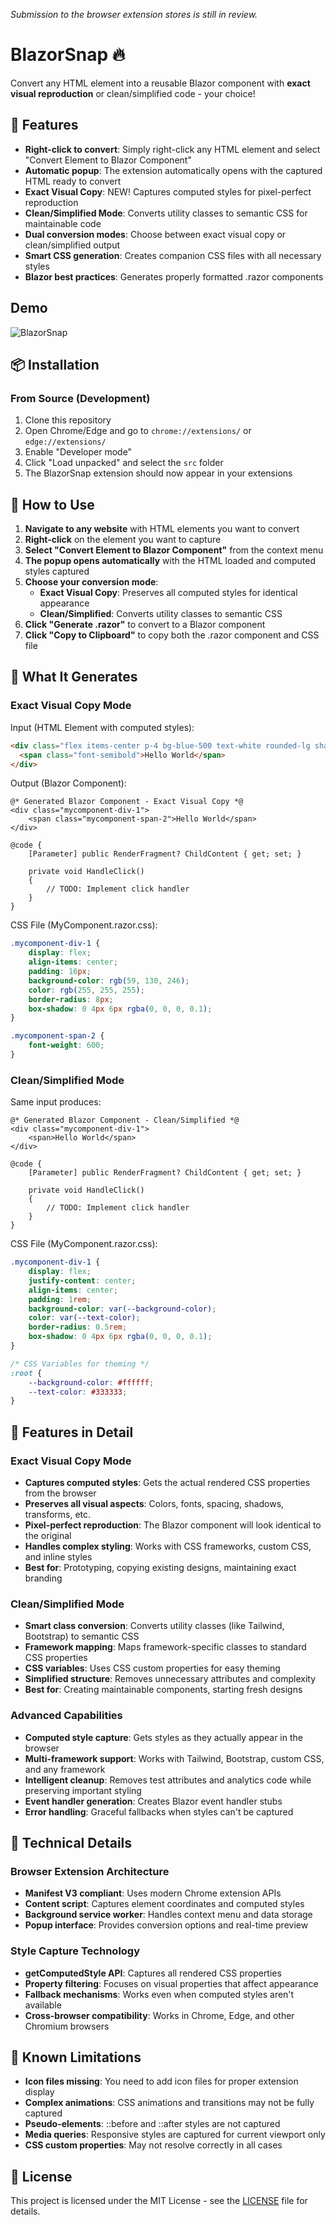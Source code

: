 _Submission to the browser extension stores is still in review._

# BlazorSnap 🔥

Convert any HTML element into a reusable Blazor component with **exact visual reproduction** or clean/simplified code - your choice!

## 🚀 Features

- **Right-click to convert**: Simply right-click any HTML element and select "Convert Element to Blazor Component"
- **Automatic popup**: The extension automatically opens with the captured HTML ready to convert
- **Exact Visual Copy**: NEW! Captures computed styles for pixel-perfect reproduction
- **Clean/Simplified Mode**: Converts utility classes to semantic CSS for maintainable code
- **Dual conversion modes**: Choose between exact visual copy or clean/simplified output
- **Smart CSS generation**: Creates companion CSS files with all necessary styles
- **Blazor best practices**: Generates properly formatted .razor components

## Demo

![BlazorSnap](https://github.com/user-attachments/assets/dc2275db-4797-407e-ab47-bce770dd88f5)

## 📦 Installation

### From Source (Development)
1. Clone this repository
3. Open Chrome/Edge and go to `chrome://extensions/` or `edge://extensions/`
4. Enable "Developer mode"
5. Click "Load unpacked" and select the `src` folder
6. The BlazorSnap extension should now appear in your extensions

## 🎯 How to Use

1. **Navigate to any website** with HTML elements you want to convert
2. **Right-click** on the element you want to capture
3. **Select "Convert Element to Blazor Component"** from the context menu
4. **The popup opens automatically** with the HTML loaded and computed styles captured
5. **Choose your conversion mode**:
   - **Exact Visual Copy**: Preserves all computed styles for identical appearance
   - **Clean/Simplified**: Converts utility classes to semantic CSS
6. **Click "Generate .razor"** to convert to a Blazor component
7. **Click "Copy to Clipboard"** to copy both the .razor component and CSS file

## 🔧 What It Generates

### Exact Visual Copy Mode

Input (HTML Element with computed styles):
```html
<div class="flex items-center p-4 bg-blue-500 text-white rounded-lg shadow-md">
  <span class="font-semibold">Hello World</span>
</div>
```

Output (Blazor Component):
```razor
@* Generated Blazor Component - Exact Visual Copy *@
<div class="mycomponent-div-1">
    <span class="mycomponent-span-2">Hello World</span>
</div>

@code {
    [Parameter] public RenderFragment? ChildContent { get; set; }
    
    private void HandleClick()
    {
        // TODO: Implement click handler
    }
}
```

CSS File (MyComponent.razor.css):
```css
.mycomponent-div-1 {
    display: flex;
    align-items: center;
    padding: 16px;
    background-color: rgb(59, 130, 246);
    color: rgb(255, 255, 255);
    border-radius: 8px;
    box-shadow: 0 4px 6px rgba(0, 0, 0, 0.1);
}

.mycomponent-span-2 {
    font-weight: 600;
}
```

### Clean/Simplified Mode

Same input produces:
```razor
@* Generated Blazor Component - Clean/Simplified *@
<div class="mycomponent-div-1">
    <span>Hello World</span>
</div>

@code {
    [Parameter] public RenderFragment? ChildContent { get; set; }
    
    private void HandleClick()
    {
        // TODO: Implement click handler
    }
}
```

CSS File (MyComponent.razor.css):
```css
.mycomponent-div-1 {
    display: flex;
    justify-content: center;
    align-items: center;
    padding: 1rem;
    background-color: var(--background-color);
    color: var(--text-color);
    border-radius: 0.5rem;
    box-shadow: 0 4px 6px rgba(0, 0, 0, 0.1);
}

/* CSS Variables for theming */
:root {
    --background-color: #ffffff;
    --text-color: #333333;
}
```

## 🎨 Features in Detail

### Exact Visual Copy Mode
- **Captures computed styles**: Gets the actual rendered CSS properties from the browser
- **Preserves all visual aspects**: Colors, fonts, spacing, shadows, transforms, etc.
- **Pixel-perfect reproduction**: The Blazor component will look identical to the original
- **Handles complex styling**: Works with CSS frameworks, custom CSS, and inline styles
- **Best for**: Prototyping, copying existing designs, maintaining exact branding

### Clean/Simplified Mode  
- **Smart class conversion**: Converts utility classes (like Tailwind, Bootstrap) to semantic CSS
- **Framework mapping**: Maps framework-specific classes to standard CSS properties
- **CSS variables**: Uses CSS custom properties for easy theming
- **Simplified structure**: Removes unnecessary attributes and complexity
- **Best for**: Creating maintainable components, starting fresh designs

### Advanced Capabilities
- **Computed style capture**: Gets styles as they actually appear in the browser
- **Multi-framework support**: Works with Tailwind, Bootstrap, custom CSS, and any framework
- **Intelligent cleanup**: Removes test attributes and analytics code while preserving important styling
- **Event handler generation**: Creates Blazor event handler stubs
- **Error handling**: Graceful fallbacks when styles can't be captured

## 🔧 Technical Details

### Browser Extension Architecture
- **Manifest V3 compliant**: Uses modern Chrome extension APIs
- **Content script**: Captures element coordinates and computed styles
- **Background service worker**: Handles context menu and data storage
- **Popup interface**: Provides conversion options and real-time preview

### Style Capture Technology
- **getComputedStyle API**: Captures all rendered CSS properties
- **Property filtering**: Focuses on visual properties that affect appearance
- **Fallback mechanisms**: Works even when computed styles aren't available
- **Cross-browser compatibility**: Works in Chrome, Edge, and other Chromium browsers

## 🚧 Known Limitations

- **Icon files missing**: You need to add icon files for proper extension display
- **Complex animations**: CSS animations and transitions may not be fully captured
- **Pseudo-elements**: ::before and ::after styles are not captured
- **Media queries**: Responsive styles are captured for current viewport only
- **CSS custom properties**: May not resolve correctly in all cases



## 📝 License

This project is licensed under the MIT License - see the [LICENSE](LICENSE) file for details.
